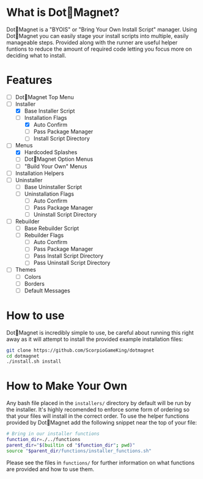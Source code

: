 # What is Dot🧲Magnet?

Dot🧲Magnet is a "BYOIS" or "Bring Your Own Install Script" manager. Using Dot🧲Magnet you can easily stage your install
scripts into multiple, easily manageable steps. Provided along with the runner are useful helper funtions to reduce
the amount of required code letting you focus more on deciding what to install. 

# Features

- [ ] Dot🧲Magnet Top Menu
- [ ] Installer
    - [x] Base Installer Script
    - [ ] Installation Flags
        - [x] Auto Confirm
        - [ ] Pass Package Manager
        - [ ] Install Script Directory
- [ ] Menus
    - [x] Hardcoded Splashes
    - [ ] Dot🧲Magnet Option Menus
    - [ ] "Build Your Own" Menus
- [ ] Installation Helpers
- [ ] Uninstaller
    - [ ] Base Uninstaller Script
    - [ ] Uninstallation Flags
        - [ ] Auto Confirm
        - [ ] Pass Package Manager
        - [ ] Uninstall Script Directory
- [ ] Rebuilder
    - [ ] Base Rebuilder Script
    - [ ] Rebuilder Flags
        - [ ] Auto Confirm
        - [ ] Pass Package Manager
        - [ ] Pass Install Script Directory
        - [ ] Pass Uninstall Script Directory
- [ ] Themes
    - [ ] Colors
    - [ ] Borders
    - [ ] Default Messages

# How to use

Dot🧲Magnet is incredibly simple to use, be careful about running this right away as it will attempt to install the provided
example installation files:

```sh
git clone https://github.com/ScorpioGameKing/dotmagnet
cd dotmagnet
./install.sh install
```

# How to Make Your Own

Any bash file placed in the `installers/` directory by default will be run by the installer. It's highly recomended to
enforce some form of ordering so that your files will install in the correct order. To use the helper functions provided
by Dot🧲Magnet add the following snippet near the top of your file:

```sh
# Bring in our installer functions
function_dir=./../functions
parent_dir="$(builtin cd "$function_dir"; pwd)"
source "$parent_dir/functions/installer_functions.sh"
```

Please see the files in `functions/` for further information on what functions are provided and how to use them.
